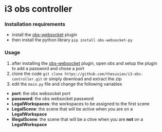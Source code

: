 # i3 obs controller


### Installation requirements
* install the [obs-websocket](https://obsproject.com/forum/resources/obs-websocket-remote-control-obs-studio-from-websockets.466/) plugin
* then install the python library `pip install obs-websocket-py`

### Usage
1. after installing the [obs-websocket](https://obsproject.com/forum/resources/obs-websocket-remote-control-obs-studio-from-websockets.466/) plugin, open obs and setup the plugin to add a password and chose a port
2. clone the code `git clone https://github.com/thesusian/i3-obs-controller.git` or simply download and extract the zip
3. edit the `main.py` file and change the following variables
  * **port**: the obs websocket port
  * **password**: the obs websocket password
  * **LegalWorkspaces**: the workspaces to be assigned to the first scene
  * **LegalScene**: the scene that will be active when you are on a **LegalWorkspace**
  * **IllegalScene**: the scene that will be a ctive when you are **not** on a **LegalWorkspace**
